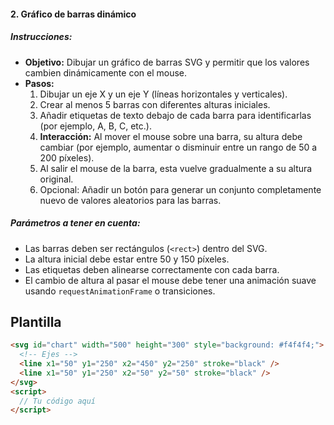 #### 2. Gráfico de barras dinámico

##### Instrucciones:

- **Objetivo:** Dibujar un gráfico de barras SVG y permitir que los valores cambien dinámicamente con el mouse.
- **Pasos:**
  1. Dibujar un eje X y un eje Y (líneas horizontales y verticales).
  2. Crear al menos 5 barras con diferentes alturas iniciales.
  3. Añadir etiquetas de texto debajo de cada barra para identificarlas (por ejemplo, A, B, C, etc.).
  4. **Interacción:** Al mover el mouse sobre una barra, su altura debe cambiar (por ejemplo, aumentar o disminuir entre un rango de 50 a 200 píxeles).
  5. Al salir el mouse de la barra, esta vuelve gradualmente a su altura original.
  6. Opcional: Añadir un botón para generar un conjunto completamente nuevo de valores aleatorios para las barras.

##### Parámetros a tener en cuenta:

- Las barras deben ser rectángulos (`<rect>`) dentro del SVG.
- La altura inicial debe estar entre 50 y 150 píxeles.
- Las etiquetas deben alinearse correctamente con cada barra.
- El cambio de altura al pasar el mouse debe tener una animación suave usando `requestAnimationFrame` o transiciones.

## Plantilla

```html
<svg id="chart" width="500" height="300" style="background: #f4f4f4;">
  <!-- Ejes -->
  <line x1="50" y1="250" x2="450" y2="250" stroke="black" />
  <line x1="50" y1="250" x2="50" y2="50" stroke="black" />
</svg>
<script>
  // Tu código aquí
</script>
```
